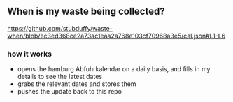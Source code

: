 ## When is my waste being collected?
  https://github.com/stubduffy/waste-when/blob/ec3ed368ce2a73ac1eaa2a768e103cf70968a3e5/cal.json#L1-L6
  
  ### how it works
  - opens the hamburg Abfuhrkalendar on a daily basis, and fills in my details to see the latest dates
  - grabs the relevant dates and stores them
  - pushes the update back to this repo
  
